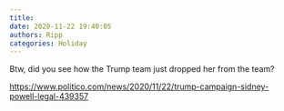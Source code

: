 ```yaml
---
title: 
date: 2020-11-22 19:40:05
authors: Ripp
categories: Holiday
---
```


 Btw, did you see how the Trump team just dropped her from the team?

https://www.politico.com/news/2020/11/22/trump-campaign-sidney-powell-legal-439357
